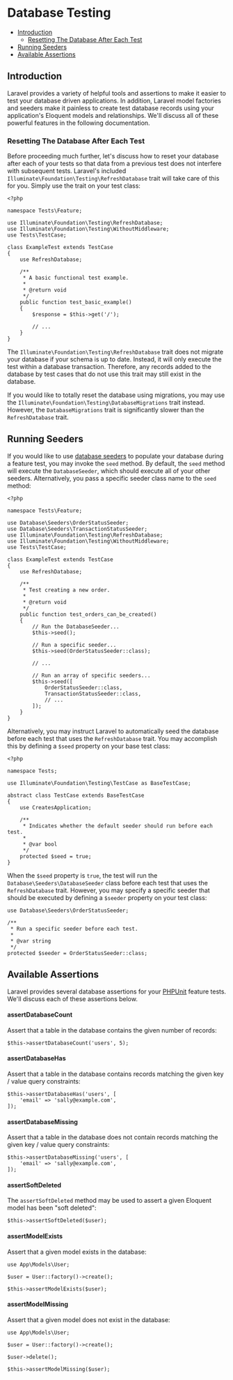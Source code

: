 # Database Testing

- [Introduction](#introduction)
    - [Resetting The Database After Each Test](#resetting-the-database-after-each-test)
- [Running Seeders](#running-seeders)
- [Available Assertions](#available-assertions)

<a name="introduction"></a>
## Introduction

Laravel provides a variety of helpful tools and assertions to make it easier to test your database driven applications. In addition, Laravel model factories and seeders make it painless to create test database records using your application's Eloquent models and relationships. We'll discuss all of these powerful features in the following documentation.

<a name="resetting-the-database-after-each-test"></a>
### Resetting The Database After Each Test

Before proceeding much further, let's discuss how to reset your database after each of your tests so that data from a previous test does not interfere with subsequent tests. Laravel's included `Illuminate\Foundation\Testing\RefreshDatabase` trait will take care of this for you. Simply use the trait on your test class:

    <?php

    namespace Tests\Feature;

    use Illuminate\Foundation\Testing\RefreshDatabase;
    use Illuminate\Foundation\Testing\WithoutMiddleware;
    use Tests\TestCase;

    class ExampleTest extends TestCase
    {
        use RefreshDatabase;

        /**
         * A basic functional test example.
         *
         * @return void
         */
        public function test_basic_example()
        {
            $response = $this->get('/');

            // ...
        }
    }

The `Illuminate\Foundation\Testing\RefreshDatabase` trait does not migrate your database if your schema is up to date. Instead, it will only execute the test within a database transaction. Therefore, any records added to the database by test cases that do not use this trait may still exist in the database.

If you would like to totally reset the database using migrations, you may use the `Illuminate\Foundation\Testing\DatabaseMigrations` trait instead. However, the `DatabaseMigrations` trait is significantly slower than the `RefreshDatabase` trait.

<a name="running-seeders"></a>
## Running Seeders

If you would like to use [database seeders](/docs/{{version}}/seeding) to populate your database during a feature test, you may invoke the `seed` method. By default, the `seed` method will execute the `DatabaseSeeder`, which should execute all of your other seeders. Alternatively, you pass a specific seeder class name to the `seed` method:

    <?php

    namespace Tests\Feature;

    use Database\Seeders\OrderStatusSeeder;
    use Database\Seeders\TransactionStatusSeeder;
    use Illuminate\Foundation\Testing\RefreshDatabase;
    use Illuminate\Foundation\Testing\WithoutMiddleware;
    use Tests\TestCase;

    class ExampleTest extends TestCase
    {
        use RefreshDatabase;

        /**
         * Test creating a new order.
         *
         * @return void
         */
        public function test_orders_can_be_created()
        {
            // Run the DatabaseSeeder...
            $this->seed();

            // Run a specific seeder...
            $this->seed(OrderStatusSeeder::class);

            // ...

            // Run an array of specific seeders...
            $this->seed([
                OrderStatusSeeder::class,
                TransactionStatusSeeder::class,
                // ...
            ]);
        }
    }

Alternatively, you may instruct Laravel to automatically seed the database before each test that uses the `RefreshDatabase` trait. You may accomplish this by defining a `$seed` property on your base test class:

    <?php

    namespace Tests;

    use Illuminate\Foundation\Testing\TestCase as BaseTestCase;

    abstract class TestCase extends BaseTestCase
    {
        use CreatesApplication;

        /**
         * Indicates whether the default seeder should run before each test.
         *
         * @var bool
         */
        protected $seed = true;
    }

When the `$seed` property is `true`, the test will run the `Database\Seeders\DatabaseSeeder` class before each test that uses the `RefreshDatabase` trait. However, you may specify a specific seeder that should be executed by defining a `$seeder` property on your test class:

    use Database\Seeders\OrderStatusSeeder;

    /**
     * Run a specific seeder before each test.
     *
     * @var string
     */
    protected $seeder = OrderStatusSeeder::class;

<a name="available-assertions"></a>
## Available Assertions

Laravel provides several database assertions for your [PHPUnit](https://phpunit.de/) feature tests. We'll discuss each of these assertions below.

<a name="assert-database-count"></a>
#### assertDatabaseCount

Assert that a table in the database contains the given number of records:

    $this->assertDatabaseCount('users', 5);

<a name="assert-database-has"></a>
#### assertDatabaseHas

Assert that a table in the database contains records matching the given key / value query constraints:

    $this->assertDatabaseHas('users', [
        'email' => 'sally@example.com',
    ]);

<a name="assert-database-missing"></a>
#### assertDatabaseMissing

Assert that a table in the database does not contain records matching the given key / value query constraints:

    $this->assertDatabaseMissing('users', [
        'email' => 'sally@example.com',
    ]);

<a name="assert-deleted"></a>
#### assertSoftDeleted

The `assertSoftDeleted` method may be used to assert a given Eloquent model has been "soft deleted":

    $this->assertSoftDeleted($user);

<a name="assert-model-exists"></a>
#### assertModelExists

Assert that a given model exists in the database:

    use App\Models\User;

    $user = User::factory()->create();

    $this->assertModelExists($user);

<a name="assert-model-missing"></a>
#### assertModelMissing

Assert that a given model does not exist in the database:

    use App\Models\User;

    $user = User::factory()->create();

    $user->delete();

    $this->assertModelMissing($user);
